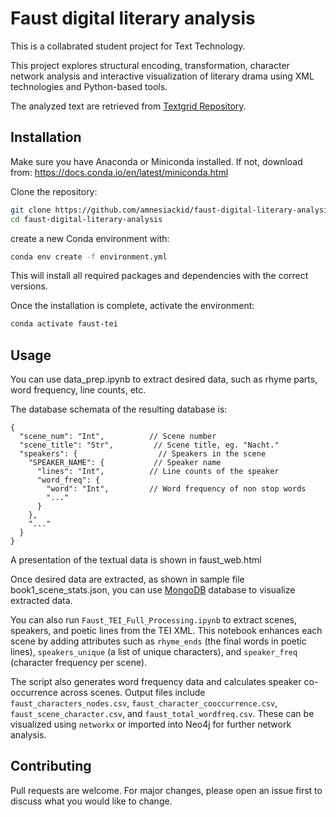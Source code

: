 # Faust digital literary analysis

This is a collabrated student project for Text Technology.

This project explores structural encoding, transformation, character network analysis and interactive visualization of literary drama using XML technologies and Python-based tools. 

The analyzed text are retrieved from [Textgrid Repository](https://textgridrep.org/).

## Installation

Make sure you have Anaconda or Miniconda installed.
If not, download from: https://docs.conda.io/en/latest/miniconda.html

Clone the repository:
```bash
git clone https://github.com/amnesiackid/faust-digital-literary-analysis.git
cd faust-digital-literary-analysis
```
create a new Conda environment with:

```bash
conda env create -f environment.yml
```
This will install all required packages and dependencies with the correct versions.

Once the installation is complete, activate the environment:
```bash
conda activate faust-tei
```

## Usage

You can use data_prep.ipynb to extract desired data, such as rhyme parts, word frequency, line counts, etc.

The database schemata of the resulting database is:
```jsonc
{
  "scene_num": "Int",          // Scene number
  "scene_title": "Str",         // Scene title, eg. "Nacht."
  "speakers": {                  // Speakers in the scene
    "SPEAKER_NAME": {           // Speaker name
      "lines": "Int",          // Line counts of the speaker
      "word_freq": {             
        "word": "Int",         // Word frequency of non stop words
        "..."
      }
    },
    "..."
  }
}
```

A presentation of the textual data is shown in faust_web.html

Once desired data are extracted, as shown in sample file book1_scene_stats.json, you can use [MongoDB](https://www.mongodb.com/)
 database to visualize extracted data.


You can also run `Faust_TEI_Full_Processing.ipynb` to extract scenes, speakers, and poetic lines from the TEI XML. This notebook enhances each scene by adding attributes such as `rhyme_ends` (the final words in poetic lines), `speakers_unique` (a list of unique characters), and `speaker_freq` (character frequency per scene).

The script also generates word frequency data and calculates speaker co-occurrence across scenes. Output files include `faust_characters_nodes.csv`, `faust_character_cooccurrence.csv`, `faust_scene_character.csv`, and `faust_total_wordfreq.csv`. These can be visualized using `networkx` or imported into Neo4j for further network analysis.

## Contributing

Pull requests are welcome. For major changes, please open an issue first
to discuss what you would like to change.

